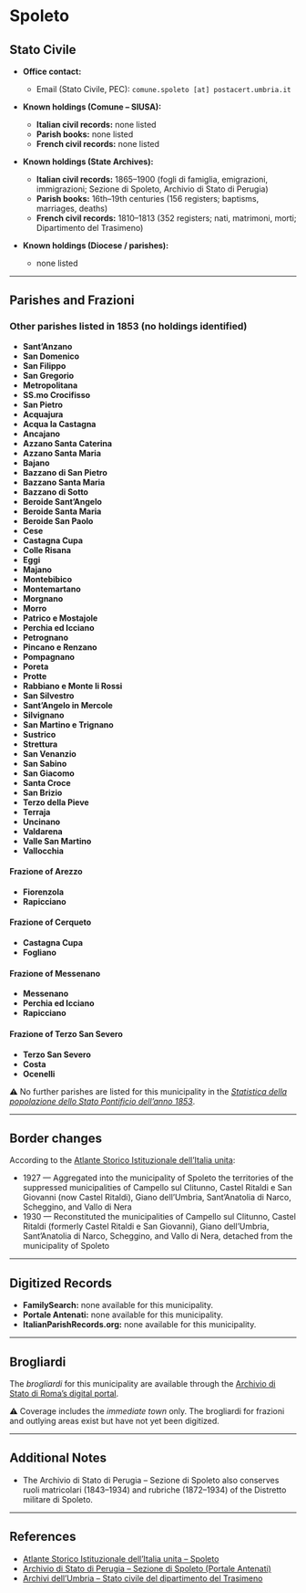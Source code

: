 # Spoleto

## Stato Civile

* **Office contact:**

  * Email (Stato Civile, PEC): `comune.spoleto [at] postacert.umbria.it`

* **Known holdings (Comune – SIUSA):**

  * **Italian civil records:** none listed
  * **Parish books:** none listed
  * **French civil records:** none listed

* **Known holdings (State Archives):**

  * **Italian civil records:** 1865–1900 (fogli di famiglia, emigrazioni, immigrazioni; Sezione di Spoleto, Archivio di Stato di Perugia)
  * **Parish books:** 16th–19th centuries (156 registers; baptisms, marriages, deaths)
  * **French civil records:** 1810–1813 (352 registers; nati, matrimoni, morti; Dipartimento del Trasimeno)

* **Known holdings (Diocese / parishes):**

  * none listed

---

## Parishes and Frazioni

### Other parishes listed in 1853 (no holdings identified)

* **Sant’Anzano**
* **San Domenico**
* **San Filippo**
* **San Gregorio**
* **Metropolitana**
* **SS.mo Crocifisso**
* **San Pietro**
* **Acquajura**
* **Acqua la Castagna**
* **Ancajano**
* **Azzano Santa Caterina**
* **Azzano Santa Maria**
* **Bajano**
* **Bazzano di San Pietro**
* **Bazzano Santa Maria**
* **Bazzano di Sotto**
* **Beroide Sant’Angelo**
* **Beroide Santa Maria**
* **Beroide San Paolo**
* **Cese**
* **Castagna Cupa**
* **Colle Risana**
* **Eggi**
* **Majano**
* **Montebibico**
* **Montemartano**
* **Morgnano**
* **Morro**
* **Patrico e Mostajole**
* **Perchia ed Icciano**
* **Petrognano**
* **Pincano e Renzano**
* **Pompagnano**
* **Poreta**
* **Protte**
* **Rabbiano e Monte li Rossi**
* **San Silvestro**
* **Sant’Angelo in Mercole**
* **Silvignano**
* **San Martino e Trignano**
* **Sustrico**
* **Strettura**
* **San Venanzio**
* **San Sabino**
* **San Giacomo**
* **Santa Croce**
* **San Brizio**
* **Terzo della Pieve**
* **Terraja**
* **Uncinano**
* **Valdarena**
* **Valle San Martino**
* **Vallocchia**

#### Frazione of Arezzo

* **Fiorenzola**
* **Rapicciano**

#### Frazione of Cerqueto

* **Castagna Cupa**
* **Fogliano**

#### Frazione of Messenano

* **Messenano**
* **Perchia ed Icciano**
* **Rapicciano**

#### Frazione of Terzo San Severo

* **Terzo San Severo**
* **Costa**
* **Ocenelli**

⚠️ No further parishes are listed for this municipality in the *[Statistica della popolazione dello Stato Pontificio dell’anno 1853](https://www.google.it/books/edition/Statistics_della_popolazione_dello_Stato/v6dCAQAAMAAJ)*.

---

## Border changes

According to the [Atlante Storico Istituzionale dell’Italia unita](http://dati.san.beniculturali.it/asi/local/detail.html?UA05121):

* 1927 — Aggregated into the municipality of Spoleto the territories of the suppressed municipalities of Campello sul Clitunno, Castel Ritaldi e San Giovanni (now Castel Ritaldi), Giano dell’Umbria, Sant’Anatolia di Narco, Scheggino, and Vallo di Nera
* 1930 — Reconstituted the municipalities of Campello sul Clitunno, Castel Ritaldi (formerly Castel Ritaldi e San Giovanni), Giano dell’Umbria, Sant’Anatolia di Narco, Scheggino, and Vallo di Nera, detached from the municipality of Spoleto

---

## Digitized Records

* **FamilySearch:** none available for this municipality.
* **Portale Antenati:** none available for this municipality.
* **ItalianParishRecords.org:** none available for this municipality.

---

## Brogliardi

The *brogliardi* for this municipality are available through the [Archivio di Stato di Roma’s digital portal](https://imagoarchiviodistatoroma.cultura.gov.it/Gregoriano/s_brogliardi.php?Provincia=Spoleto&Denominazione=Spoleto).

⚠️ Coverage includes the *immediate town* only. The brogliardi for frazioni and outlying areas exist but have not yet been digitized.

---

## Additional Notes

* The Archivio di Stato di Perugia – Sezione di Spoleto also conserves ruoli matricolari (1843–1934) and rubriche (1872–1934) of the Distretto militare di Spoleto.

---

## References

* [Atlante Storico Istituzionale dell’Italia unita – Spoleto](http://dati.san.beniculturali.it/asi/local/detail.html?UA05121)
* [Archivio di Stato di Perugia – Sezione di Spoleto (Portale Antenati)](https://antenati.cultura.gov.it/archivio/archivio-di-stato-di-perugia-sezione-di-spoleto/)
* [Archivi dell’Umbria – Stato civile del dipartimento del Trasimeno](http://www.maas.ccr.it/PDF/Perugia.pdf)
